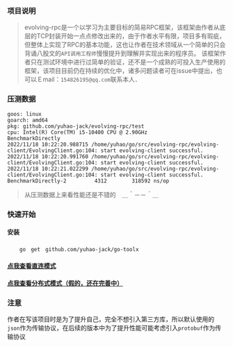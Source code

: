 ### 项目说明
> evolving-rpc是一个以学习为主要目标的简易RPC框架，该框架由作者从底层的TCP封装开始一点点修改出来的，由于作者水平有限，项目多有瑕疵，但整体上实现了RPC的基本功能，这也让作者在技术领域从一个简单的只会背诵八股文的`API调用工程师`慢慢提升到理解并实现出来的程序员。
> 该框架作者只在测试环境中进行过简单的验证，还不是一个成熟的可投入生产使用的框架，该项目目前仍在持续的优化中，诸多问题读者可在issue中提出，也可以Ｅmail：`154826195@qq.com`联系本人．

### 压测数据
```
goos: linux
goarch: amd64
pkg: github.com/yuhao-jack/evolving-rpc/test
cpu: Intel(R) Core(TM) i5-10400 CPU @ 2.90GHz
BenchmarkDirectly
2022/11/18 10:22:20.988715 /home/yuhao/go/src/evolving-rpc/evolving-client/EvolvingClient.go:104: start evolving-client successful.
2022/11/18 10:22:20.991760 /home/yuhao/go/src/evolving-rpc/evolving-client/EvolvingClient.go:104: start evolving-client successful.
2022/11/18 10:22:21.022299 /home/yuhao/go/src/evolving-rpc/evolving-client/EvolvingClient.go:104: start evolving-client successful.
BenchmarkDirectly-2   	    4312	    318592 ns/op
```
> 从压测数据上来看性能还是不错的　＿＾－－＾＿
### 快速开始　
####    安装
　　```go　get　github.com/yuhao-jack/go-toolx```

####    [点我查看直连模式](./test/directly_rpc_test.go)

####    [点我查看分布式模式（假的，还在完善中）]() 

### 注意
作者在写该项目时是为了提升自己，完全不想引入第三方库，所以默认使用的`json`作为传输协议，在后续的版本中为了提升性能可能考虑引入`protobuf`作为传输协议